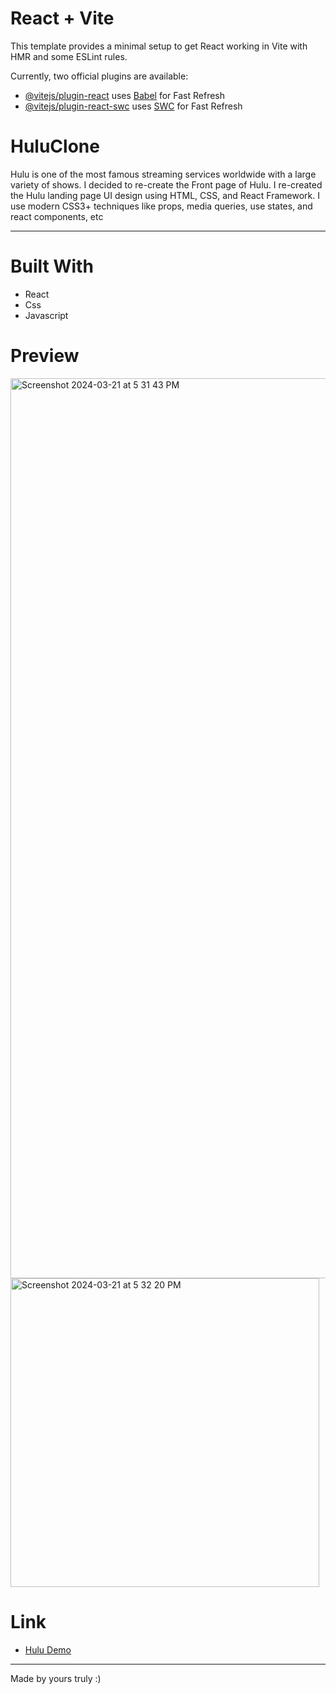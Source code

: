 # React + Vite

This template provides a minimal setup to get React working in Vite with HMR and some ESLint rules.

Currently, two official plugins are available:

- [@vitejs/plugin-react](https://github.com/vitejs/vite-plugin-react/blob/main/packages/plugin-react/README.md) uses [Babel](https://babeljs.io/) for Fast Refresh
- [@vitejs/plugin-react-swc](https://github.com/vitejs/vite-plugin-react-swc) uses [SWC](https://swc.rs/) for Fast Refresh

# HuluClone

Hulu is one of the most famous streaming services worldwide with a large variety of shows. I decided to re-create the Front page of Hulu.
I re-created the Hulu landing page UI design using HTML, CSS, and React Framework. I use modern CSS3+ techniques like props, media queries, use states, and react components, etc

<hr>

# Built With
<ul>
    <li>React</li>
     <li>Css</li>
    <li>Javascript</li>

</ul>

# Preview

<img width="1440" alt="Screenshot 2024-03-21 at 5 31 43 PM" src="https://github.com/dekema9924/HuluClone/assets/143339000/3defb019-cc99-4f51-8ef1-e57a3e7864d9">
<img width="494" alt="Screenshot 2024-03-21 at 5 32 20 PM" src="https://github.com/dekema9924/HuluClone/assets/143339000/23bdc036-1db2-4647-bf54-1c71a9b5ca84">



# Link
- [Hulu Demo](https://huluclone-landingpage.netlify.app)



<hr>
Made by yours truly :)


